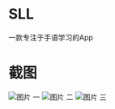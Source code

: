 # SLL
 一款专注于手语学习的App
 
# 截图
![图片 一]('http://file.bookcodes.cn/pictures/1.jpg')
![图片 二]('http://file.bookcodes.cn/pictures/2.jpg')
![图片 三]('http://file.bookcodes.cn/pictures/3.jpg')
